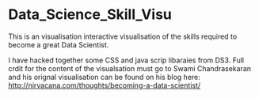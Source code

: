 Data_Science_Skill_Visu
=======================

This is an visualisation interactive visualisation of the skills required to become a great Data Scientist.

I have hacked together some CSS and java scrip libaraies from DS3. Full crdit for the content of the visualsation must go to Swami Chandrasekaran and his orignal visualisation can be found on his blog here: 
http://nirvacana.com/thoughts/becoming-a-data-scientist/
